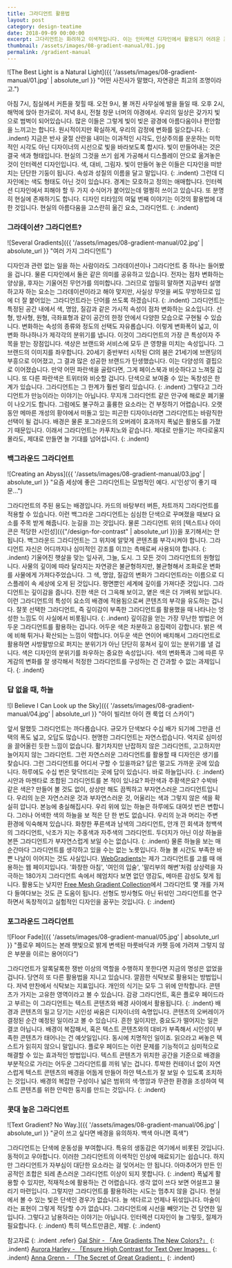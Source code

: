```yaml
---
title: 그라디언트 활용법
layout: post
category: design-teatime
date: 2018-09-09 00:00:00
excerpt: 그다리언트는 화려하고 이색적입니다. 이는 인터렉션 디자인에서 활용되기 어려운 조건입니다. 두 가지 활용법에 대해 알아보겠습니다.
thumbnail: /assets/images/08-gradient-manual/01.jpg
permalink: /gradient-manual
---
```

![The Best Light is a Natural Light]({{ '/assets/images/08-gradient-manual/01.jpg' | absolute_url }} "어떤 사진사가 말했다, 자연광은 최고의 조명이라고.")

아침 7시, 침실에서 커튼을 젖힐 때. 오전 9시, 불 꺼진 사무실에 발을 들일 때. 오후 2시, 해먹에 앉아 한가로이. 저녁 8시, 전철 창문 너머의 야경에서. 우리의 일상은 갖가지 빛으로 범벅이 되어있습니다. 많은 이들은 그렇게 빛이 빚은 광경에 아름다움이나 편안함을 느끼고는 합니다. 원시적이지만 확실하게, 우리의 감정에 변화를 일으킵니다.
{: .indent}
지금은 반사 굴절 산란을 내미는 이과적인 시각도, 인상주의를 운운하는 미학적인 시각도 아닌 디자이너의 시선으로 빛을 바라보도록 합시다. 빛이 만들어내는 것은 결국 색과 형태입니다. 현실의 그것을 쓰기 쉽게 가공해서 디스플레이 안으로 옮겨놓은 것이 인터렉션 디자인입니다. 색, 대비, 그림자. 빛이 만들어 놓은 이들은 디자인을 떠받치는 단단한 기둥이 됩니다. 속성과 성질의 이름을 달고 말입니다.
{: .indent}
그런데 디자인에는 색도 형태도 아닌 것이 있습니다. 경계는 모호하고 정의는 애매합니다. 인터렉션 디자인에서 피해야 할 두 가지 수식어가 붙어있는데 멀쩡히 쓰이고 있습니다. 또 분명히 현실에 존재하기도 합니다. 디자인 티타임의 여덟 번째 이야기는 이것의 활용법에 대한 것입니다. 현실의 아름다움을 고스란히 옮긴 요소, 그라디언트.
{: .indent}

### 그라데이션? 그라디언트?

![Several Gradients]({{ '/assets/images/08-gradient-manual/02.jpg' | absolute_url }} "여러 가지 그라디언트")

디자인과 관련 없는 일을 하는 사람이라도 그라데이션이나 그라디언트 중 하나는 들어봤을 겁니다. 물론 디자인에서 둘은 같은 의미를 공유하고 있습니다. 전자는 점차 변화하는 양상을, 후자는 기울어진 무언가를 의미합니다. 그러므로 엄밀히 말하면 지금부터 설명하고자 하는 요소는 그라데이션이라고 해야 맞지만, 사실상 무엇을 써도 무방하므로 입에 더 잘 붙어있는 그라디언트라는 단어를 쓰도록 하겠습니다.
{: .indent}
그라디언트는 특정된 공간 내에서 색, 명암, 질감과 같은 가시적 속성이 점차 변화하는 요소입니다. 선형, 방사형, 원형, 극좌표형과 같이 공간의 한정 안에서 다양한 모습으로 구현될 수 있습니다. 변화하는 속성의 종류와 정도의 선택도 자유롭습니다. 이렇게 변화폭이 넓고, 이 변화 하나하나가 제각각의 분위기를 냅니다. 이것이 그라디언트의 가장 큰 특성이자 주목을 받는 장점입니다. 색상은 브랜드와 서비스에 모두 큰 영향을 미치는 속성입니다. 그 브랜드의 이미지를 좌우합니다. 20세기 중반부터 시작된 CI의 붐은 21세기에 브랜딩의 부흥으로 이어졌고, 그 결과 많은 성공한 브랜드가 탄생했습니다. 이는 다양성의 결핍으로 이어졌습니다. 만약 어떤 파란색을 골랐다면, 그게 페이스북과 비슷하다고 느껴질 겁니다. 또 다른 파란색은 트위터와 비슷할 겁니다. 단색으로 보여줄 수 있는 독창성은 한계가 있습니다. 그라디언트는 그 한계가 훨씬 멀리 있습니다.
{: .indent}
그렇다고 그라디언트가 만능이라는 이야기는 아닙니다. 무지개 그라디언트 같은 안구에 해로운 폐기물이 나오기도 합니다. 그럼에도 불구하고 훌륭한 요소라는 건 부정하기 어렵습니다. 오랫동안 메마른 개성의 황야에서 떠돌고 있는 피곤한 디자이너라면 그라디언트는 바람직한 선택이 될 겁니다. 배경은 물론 포그라운드의 오버레이 효과까지 폭넓은 활용도를 가졌기 때문입니다. 이래서 그라디언트는 카푸치노와 같습니다. 제대로 만들기는 까다로울지 몰라도, 제대로 만들면 늘 기대를 넘어섭니다.
{: .indent}

### 백그라운드 그라디언트

![Creating an Abyss]({{ '/assets/images/08-gradient-manual/03.jpg' | absolute_url }} "요즘 세상에 좋은 그라디언트는 모범적인 예다. 시'인성'이 좋기 때문…")

그라디언트의 주된 용도는 배경입니다. 카드의 바탕부터 버튼, 차트까지 그라디언트를 적용할 수 있습니다. 이런 백그라운 그라디언트는 심심한 단색으로 꾸며졌을 때보다 요소를 주목 받게 해줍니다. 눈길을 끄는 것입니다. 물론 그라디언트 위의 [텍스트나 아이콘은 적당한 시인성]({{"/design-for-contrast" | absolute_url }})을 포기해서는 안됩니다. 백그라운드 그라디언트는 그 위치에 알맞게 콘텐츠를 부각시켜야 합니다. 그라디언트 자신은 어디까지나 심미적인 강조를 이끄는 촉매로써 사용되야 합니다.
{: .indent}
기울어진 햇살을 맞는 잎사귀, 그늘, 도시. 그 모든 것이 그라디언트의 원형입니다. 사물의 깊이에 따라 달라지는 자연광은 불균형하지만, 불균형해서 조화로운 변화를 사물에게 가져다주었습니다. 그 색, 명암, 질감의 변화가 그라디언트라는 이름으로 디스플레이 속 세상에 오게 된 것입니다. 평면뿐인 세계에 깊이를 가져다준 것입니다. 그라디언트는 깊이감을 줍니다. 진한 색은 더 그윽해 보이고, 옅은 색은 더 가벼워 보입니다. 이런 그라디언트의 특성이 요소의 배경에 적용됨으로써 콘텐츠의 부각을 유도하는 겁니다. 잘못 선택한 그라디언트, 즉 깊이감이 부족한 그라디언트를 활용했을 때 나타나는 엉성한 느낌도 이 사실에서 비롯됩니다.
{: .indent}
깊이감을 얻는 가장 무난한 방법은 어두운 그라디언트를 활용하는 겁니다. 어두운 색은 차분하고 응집력이 강합니다. 밝은 색에 비해 튀거나 확산되는 느낌이 약합니다. 어두운 색은 연이어 배치해서 그라디언트로 활용하면 사방팔방으로 퍼지는 분위기가 아닌 단단히 뭉쳐서 깊이 있는 분위기를 낼 겁니다. 색은 디자인의 분위기를 좌우하는 중요한 속성입니다. 색의 변화폭과 그에 따른 무게감의 변화를 잘 생각해서 적정한 그라디언트를 구성하는 건 간과할 수 없는 과제입니다.
{: .indent}

### 답 없을 때, 하늘

![I Believe I Can Look up the Sky]({{ '/assets/images/08-gradient-manual/04.jpg' | absolute_url }} "아이 빌리브 아이 캔 룩업 더 스카이")

앞서 말했듯 그라디언트는 까다롭습니다. 규모가 단색보다 수십 배가 되기에 그만큼 선택의 폭도 넓고, 오답도 많습니다. 현명한 그라디언트는 자연스럽습니다. 억지로 심미성을 끌어올린 듯한 느낌이 없습니다. 활기차지만 난잡하지 않은 그라디언트, 고고하지만 늘어지지 않는 그라디언트. 그런 자연스러운 그라디언트를 활용할 때 디자인은 생기를 찾습니다. 그런 그라디언트를 어디서 구할 수 있을까요? 답은 멀고도 가까운 곳에 있습니다. 하루에도 수십 번은 맞닥뜨리는 곳에 답이 있습니다. 바로 하늘입니다.
{: .indent}
시안과 마젠타로 조합된 그라디언트를 본 적이 있나요? 파란색과 주황색은요? 수박바 같은 색은? 만들어 볼 것도 없이, 상상만 해도 끔찍하고 부자연스러운 그라디언트입니다. 우리의 눈은 자연스러운 것과 부자연스러운 것, 어울리는 색과 그렇지 않은 색을 확실히 압니다. 본능에 충실해집시다. 우리 위에 있는 하늘은 하루에도 대여섯 번은 변합니다. 그러나 어색한 색의 하늘을 보 적은 단 한 번도 없습니다. 우리의 눈과 머리는 주변 환경에 익숙해져 있습니다. 화창한 푸른색과 남색의 그라디언트, 안개 낀 회색과 청백색의 그라디언트, 낙조가 지는 주홍색과 자주색의 그라디언트. 두더지가 아닌 이상 하늘을 본뜬 그라디언트가 부자연스럽게 보일 수는 없습니다.
{: .indent}
물론 하늘을 보는 매순간마다 그라디언트를 생각하고 있을 수는 없는 노릇입니다. 하늘 볼 시간도 부족한 바쁜 나날이 이어지는 것도 사실입니다. [WebGradients](https://webgradients.com/)는 제가 그라디언트를 고를 때 애용하는 웹 페이지입니다. '화창한 아침', '여인의 입술', '말리부의 해변'처럼 상상력을 자극하는 180가지 그라디언트 속에서 헤엄치다 보면 없던 영감도, 메마른 감성도 젖게 됩니다. 활용도는 낮지만 [Free Mesh Gradient Collection](https://lstore.graphics/meshgradients/)에서 그라디언트 몇 개를 가져다 들여다보는 것도 큰 도움이 됩니다. 선형도 방사형도 아닌 뒤섞인 그라디언트를 연구하면서 독창적이고 실험적인 디자인을 꿈꾸는 것입니다.
{: .indent}

### 포그라운드 그라디언트

![Floor Fade]({{ '/assets/images/08-gradient-manual/05.jpg' | absolute_url }} "플로우 페이드는 본래 햇빛으로 밝게 변색된 마룻바닥과 카펫 등에 가려져 그렇지 않은 부분을 이르는 용어이다")

그라디언트가 알록달록한 쟁반 이상의 역할을 수행하지 못한다면 지금의 명성은 없었을 겁니다. 당연히 또 다른 활용법을 지니고 있습니다. 깔끔한 식탁보로 활용되는 방법입니다. 저녁 만찬에서 식탁보는 지표입니다. 개인의 식기는 모두 그 위에 안착합니다. 콘텐츠가 가지는 고유한 영역이라고 볼 수 있습니다. 감광 그라디언트, 혹은 플로우 페이드라고 부르는 이 그라디언트는 텍스트 콘텐츠와 배경 사이에서 활용됩니다.
{: .indent}
배경과 콘텐츠의 밀고 당기는 시인성 싸움은 디자이너의 숙명입니다. 콘텐츠의 오버레이가 결정된 순간 예정된 일이라고 볼 수 있습니다. 흔한 일이지만, 중요도가 떨어지는 일은 결코 아닙니다. 배경이 복잡해서, 혹은 텍스트 콘텐츠와의 대비가 부족해서 시인성이 부족한 콘텐츠가 태어나는 건 예삿일입니다. 동시에 치명적인 일이죠. 읽으라고 써놓은 텍스트가 읽히지 않으니 말입니다. 플로우 페이드는 이런 문제를 기능적이고 심미적으로 해결할 수 있는 효과적인 방법입니다. 텍스트 콘텐츠가 위치한 공간을 기준으로 배경을 부분적으로 가리는 어두운 그라디언트를 끼워 넣는 겁니다. 투박한 컨테이너 없이 자연스럽게 텍스트 콘텐츠의 배경을 어둡게 만들어 하얀 텍스트가 잘 보일 수 있도록 조치하는 것입니다. 배경의 복잡한 구성이나 넓은 범위의 색·명암과 무관한 환경을 조성하여 텍스트 콘텐츠를 위한 안락한 둥지를 만드는 것입니다.
{: .indent}

### 콧대 높은 그라디언트

![Text Gradient? No Way.]({{ '/assets/images/08-gradient-manual/06.jpg' | absolute_url }} "굳이 쓰고 싶다면 배경을 유의하자. 백색 아니면 흑색")

그라디언트는 단색에 운동성을 부여합니다. 특유의 생동감은 여기에서 비롯된 것입니다. 동적이고 우아합니다. 이러한 그라디언트의 이색적인 인상에 매료되기는 쉽습니다. 하지만 그라디언트가 자부심이 대단한 요소라는 걸 잊어서는 안 됩니다. 아마추어가 만든 인공적인 조합은 되레 촌스러운 그라디언트 이상이 되지 못합니다.
{: .indent}
폭넓게 활용할 수 있지만, 적재적소에 활용하는 건 어렵습니다. 생각 없이 쓰다 보면 어설프고 물리기 마련입니다. 그렇지만 그라디언트를 활용하려는 시도는 멈추지 않을 겁니다. 현실에서 볼 수 있는 빛은 단색인 경우가 없습니다. 늘 색다르고 언제나 뒤섞입니다. 마술이라는 표현이 그렇게 적당할 수가 없습니다. 그라디언트에 시선을 빼앗기는 건 당연한 일입니다. 그렇다고 남용하라는 이야기는 아닙니다. 인터렉션 디자인이 늘 그렇듯, 절제가 필요합니다.
{: .indent}
특히 텍스트만큼은, 제발.
{: .indent}

참고자료
{: .indent .refer}
[Gal Shir - 「Are Gradients The New Colors?」](https://medium.muz.li/why-gradients-are-the-new-colors-3d8d42a7a6fc)
{: .indent}
[Aurora Harley - 「Ensure High Contrast for Text Over Images」](https://www.nngroup.com/articles/text-over-images/)
{: .indent}
[Anna Grenn - 「The Secret of Great Gradient」](https://uxplanet.org/the-secret-of-great-gradient-2f2c49ef3968)
{: .indent}